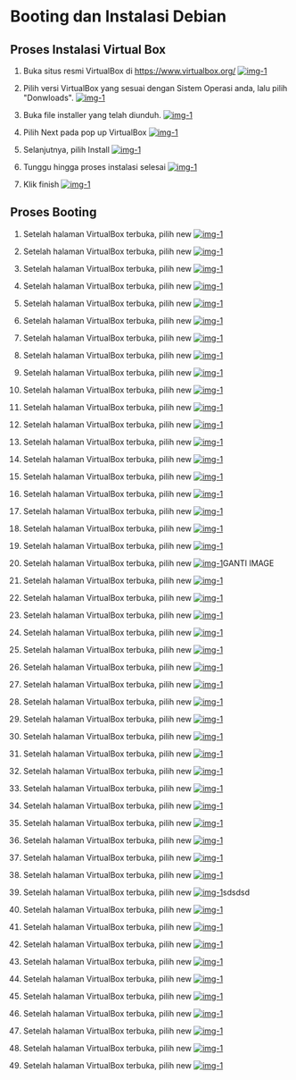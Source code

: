 
# Booting dan Instalasi Debian
  ## Proses Instalasi Virtual Box

  1) Buka situs resmi VirtualBox di https://www.virtualbox.org/
[![img-1](img/1.png)]()

1) Pilih versi VirtualBox yang sesuai dengan Sistem Operasi anda, lalu pilih "Donwloads".
[![img-1](img/2.png)]()

1) Buka file installer yang telah diunduh.
[![img-1](img/4.png)]()

1) Pilih Next pada pop up VirtualBox
[![img-1](img/3.png)]()

1) Selanjutnya, pilih Install
[![img-1](img/5.png)]()

1) Tunggu hingga proses instalasi selesai
[![img-1](img/6.png)]()

1) Klik finish
[![img-1](img/7.png)]()


## Proses Booting
1) Setelah halaman VirtualBox terbuka, pilih new
[![img-1](img/8.png)]()

1) Setelah halaman VirtualBox terbuka, pilih new
[![img-1](img/9.jpeg)]()

1) Setelah halaman VirtualBox terbuka, pilih new
[![img-1](img/10.jpeg)]()

1) Setelah halaman VirtualBox terbuka, pilih new
[![img-1](img/11.jpeg)]()

1) Setelah halaman VirtualBox terbuka, pilih new
[![img-1](img/12.png)]()

1) Setelah halaman VirtualBox terbuka, pilih new
[![img-1](img/13.png)]()

1) Setelah halaman VirtualBox terbuka, pilih new
[![img-1](img/14.png)]()

1) Setelah halaman VirtualBox terbuka, pilih new
[![img-1](img/15.png)]()

1) Setelah halaman VirtualBox terbuka, pilih new
[![img-1](img/16.png)]()

1) Setelah halaman VirtualBox terbuka, pilih new
[![img-1](img/17.png)]()

1) Setelah halaman VirtualBox terbuka, pilih new
[![img-1](img/18.png)]()

1) Setelah halaman VirtualBox terbuka, pilih new
[![img-1](img/19.png)]()

1) Setelah halaman VirtualBox terbuka, pilih new
[![img-1](img/20.png)]()

1) Setelah halaman VirtualBox terbuka, pilih new
[![img-1](img/21.png)]()

1) Setelah halaman VirtualBox terbuka, pilih new
[![img-1](img/22.png)]()

1) Setelah halaman VirtualBox terbuka, pilih new
[![img-1](img/23.png)]()

1) Setelah halaman VirtualBox terbuka, pilih new
[![img-1](img/24.png)]()

1) Setelah halaman VirtualBox terbuka, pilih new
[![img-1](img/25.png)]()

1) Setelah halaman VirtualBox terbuka, pilih new
[![img-1](img/26.png)]()

1) Setelah halaman VirtualBox terbuka, pilih new
[![img-1](img/27.png)]()GANTI IMAGE

1) Setelah halaman VirtualBox terbuka, pilih new
[![img-1](img/28.png)]()

1) Setelah halaman VirtualBox terbuka, pilih new
[![img-1](img/29.png)]()

1) Setelah halaman VirtualBox terbuka, pilih new
[![img-1](img/30.png)]()

1) Setelah halaman VirtualBox terbuka, pilih new
[![img-1](img/31.png)]()

1) Setelah halaman VirtualBox terbuka, pilih new
[![img-1](img/32.png)]()

1) Setelah halaman VirtualBox terbuka, pilih new
[![img-1](img/33.png)]()

1) Setelah halaman VirtualBox terbuka, pilih new
[![img-1](img/34.png)]()

1) Setelah halaman VirtualBox terbuka, pilih new
[![img-1](img/35.png)]()

1) Setelah halaman VirtualBox terbuka, pilih new
[![img-1](img/36.png)]()

1) Setelah halaman VirtualBox terbuka, pilih new
[![img-1](img/37.png)]()

1) Setelah halaman VirtualBox terbuka, pilih new
[![img-1](img/38.png)]()

1) Setelah halaman VirtualBox terbuka, pilih new
[![img-1](img/39.png)]()

1) Setelah halaman VirtualBox terbuka, pilih new
[![img-1](img/40.png)]()

1) Setelah halaman VirtualBox terbuka, pilih new
[![img-1](img/41.png)]()

1) Setelah halaman VirtualBox terbuka, pilih new
[![img-1](img/42.png)]()

1) Setelah halaman VirtualBox terbuka, pilih new
[![img-1](img/43.png)]()

1) Setelah halaman VirtualBox terbuka, pilih new
[![img-1](img/44.png)]()

1) Setelah halaman VirtualBox terbuka, pilih new
[![img-1](img/45.png)]()

1) Setelah halaman VirtualBox terbuka, pilih new
[![img-1](img/46.png)]()sdsdsd

1) Setelah halaman VirtualBox terbuka, pilih new
[![img-1](img/47.png)]()

1) Setelah halaman VirtualBox terbuka, pilih new
[![img-1](img/48.png)]()

1) Setelah halaman VirtualBox terbuka, pilih new
[![img-1](img/49.png)]()

1) Setelah halaman VirtualBox terbuka, pilih new
[![img-1](img/50.png)]()

1) Setelah halaman VirtualBox terbuka, pilih new
[![img-1](img/51.png)]()

1) Setelah halaman VirtualBox terbuka, pilih new
[![img-1](img/52.png)]()

1) Setelah halaman VirtualBox terbuka, pilih new
[![img-1](img/53.png)]()

1) Setelah halaman VirtualBox terbuka, pilih new
[![img-1](img/54.png)]()

1) Setelah halaman VirtualBox terbuka, pilih new
[![img-1](img/55.png)]()

1) Setelah halaman VirtualBox terbuka, pilih new
[![img-1](img/56.png)]()


    
 

    



